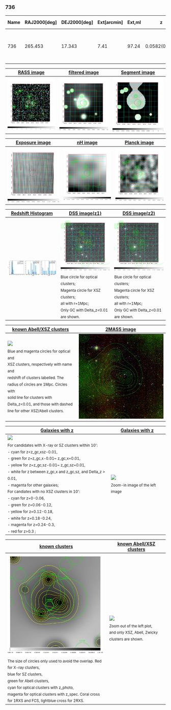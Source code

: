 <div STYLE="page-break-after: always;"></div>

### 736

|Name|RAJ2000[deg]|DEJ2000[deg] |Ext[arcmin]| Ext,ml | z | z_src| C|GC(XSZ,Delta_z<0.01)| GC(OPT,Delta_z<0.01)|GC| R_sig[arcmin] | R500[arcmin] | R500[Mpc]| CRsig[c/s] | CR500[c/s] |L500[1E44 erg/s]|F500[1E-12 erg/s/cm^2]| M500[1E14 Msun]|Tx[keV]|Cnt_sig|Beta|Rc[arcmin]|Comment|Alias|
|---|---|---|---|---|---|------|---|--------|---------|----------|---|---|---|---|---|---|---|---|---|---|---|---|---|---|
|736| 265.453| 17.343| 7.41| 97.24| 0.0582(0.005)| z1, z_opt| S| -| N| C, N, Tar, W| 18.775| 11.561| 0.782| 0.294(0.055)| 0.276(0.052)| 0.387(0.042)| 4.775(0.518)| 1.44(0.08)| 2.72(0.09)| 216.2| 0.963(-0.051+0.027)| 10.854(-0.666+0.518)| An SZ cluster with no $z$ and offset = 0.24 Mpc| t372|

|[RASS image](../image/736/736_img.pdf)|[filtered image](../image/736/736_fil.pdf)|[Segment image](../image/736/736_seg.pdf)|
|-------------------|--------------------|-------------------|
| <img src="../image/736/736_img.png" width="300">  | <img src="../image/736/736_fil.png" width="300">   | <img src="../image/736/736_seg.png" width="300">  |

|[Exposure image](../image/736/736_mex.pdf)| [nH image](../image/736/736_nh.pdf)| [Planck image](../image/736/736_p.pdf)|
|-------------------|--------------------|-------------------|
|<img src="../image/736/736_mex.png" width="300">   | <img src="../image/736/736_nh.png" width="300">    | <img src="../image/736/736_p.png" width="300"> |

|[Redshift Histogram](../image/736/736_zg.pdf) | [DSS image(z1)](../image/736/736_dss_z1.pdf)      |  [DSS image(z2)](../image/736/736_dss_z2.pdf)    |
|-------------------|--------------------|-------------------|
|<img src="../image/736/736_zg.png" width="300"> |<img src="../image/736/736_dss_z1.png" width="300"> <sub><br>Blue circle for optical clusters; <br>Magenta circle for XSZ clusters; <br>all with r=1Mpc; <br>Only GC with Delta_z<0.01 are shown. </sub>| <img src="../image/736/736_dss_z2.png" width="300"><sub><br>Blue circle for optical clusters; <br>Magenta circle for XSZ clusters; <br>all with r=1Mpc; <br>Only GC with Delta_z<0.01 are shown. </sub> |

|[known Abell/XSZ clusters](../image/736/736_m.pdf) | [2MASS image](../image/736/736_2mass.pdf)      |
|-------------------|-------------------|
|<img src=../image/736/736_m.png width="300"> <br><sub>Blue and magenta circles for optical and <br>XSZ clusters, respectively with name and <br>redshift of clusters labelled. The <br>radius of circles are 1Mpc. Circles with <br>solid line for clusters with <br>Delta_z<0.01, and those with dashed <br>line for other XSZ/Abell clusters.        </sub>|<img src="../image/736/736_2mass.png" width="300">  |

|[Galaxies with z](../image/736/736_opt_ned.pdf) |[Galaxies with z](../image/736/736_opt_ned_zoom.pdf) |
|-------------------|-------------------|
| <img src=../image/736/736_opt_ned.png width="300"> <br><sub> For candidates with X-ray or SZ clusters within 10': <br> - cyan for z<z_gc,xsz-0.01, <br> - green for z=z_gc,x-0.01~ z_gc,x+0.01, <br> - yellow for z=z_gc,sz-0.01~ z_gc,sz+0.01, <br> - white for z between z_gc,x and z_gc,sz, and Delta_z > 0.01, <br> - magenta for other galaxies; <br>For candiates with no XSZ clusters in 10': <br> - cyan for z=0-0.06, <br> - green for z=0.06-0.12, <br> - yellow for z=0.12-0.18, <br> - white for z=0.18-0.24, <br> - magenta for z=0.24-0.3, <br> - red for z>0.3 ;  </sub>|<img src=../image/736/736_opt_ned_zoom.png width="300">  <br><sub> Zoom-in image of the left image</sub>|

|[known clusters](../image/736/736_gc.pdf) |[known Abell/XSZ clusters](../image/736/736_gc_large.pdf) |
|-------------------|-------------------|
| <img src=../image/736/736_gc.png width="300"> <br><sub> The size of circles only used to avoid the overlap. Red for X-ray clusters, <br> blue for SZ clusters, <br> green for Abell clusters, <br> cyan for optical clusters with z_photo, <br> magenta for optical clusters with z_spec. Coral cross for 1RXS and FCS, lightblue cross for 2RXS. </sub>|<img src=../image/736/736_gc_large.png width="300"> <br><sub> Zoom out of the left plot, <br> and only XSZ, Abell, Zwicky clusters are shown. </sub> |



